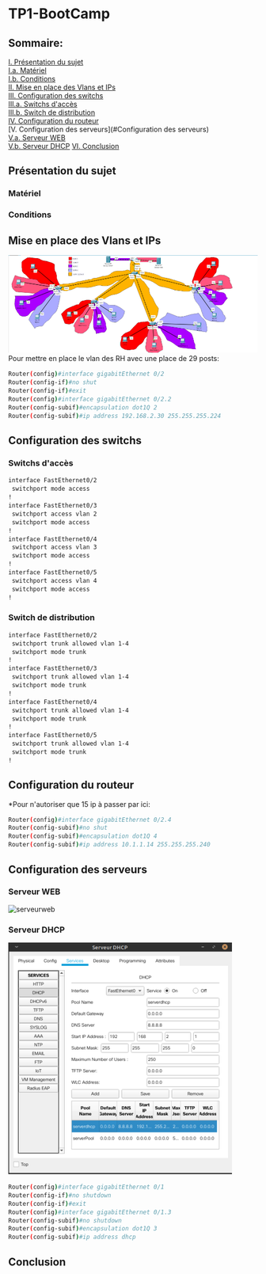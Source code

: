 # TP1-BootCamp

## Sommaire:
[I. Présentation du sujet](#Présentation-du-sujet)  
    [I.a. Matériel](#Matériel)  
    [I.b. Conditions](#Conditions)  
[II. Mise en place des Vlans et IPs](#Mise-en-place-des-Vlans-et-IPs)  
[III. Configuration des switchs](#Configuration-des-switchs)   
    [III.a. Switchs d'accès](#Switchs-d'accès)  
    [III.b. Switch de distribution](#Switch-de-distribution)  
[IV. Configuration du routeur](#Configuration-du-routeur)  
[V. Configuration des serveurs](#Configuration des serveurs)  
    [V.a. Serveur WEB](#Serveur-WEB)  
    [V.b. Serveur DHCP](#Serveur-DHCP)
[VI. Conclusion](#Conclusion)

## Présentation du sujet  
### Matériel  
### Conditions  

## Mise en place des Vlans et IPs  
![topo](topo.png)
Pour mettre en place le vlan des RH avec une place de 29 posts:
```bash
Router(config)#interface gigabitEthernet 0/2
Router(config-if)#no shut
Router(config-if)#exit
Router(config)#interface gigabitEthernet 0/2.2
Router(config-subif)#encapsulation dot1Q 2
Router(config-subif)#ip address 192.168.2.30 255.255.255.224
```

## Configuration des switchs  
### Switchs d'accès  
```bash
interface FastEthernet0/2
 switchport mode access
!
interface FastEthernet0/3
 switchport access vlan 2
 switchport mode access
!
interface FastEthernet0/4
 switchport access vlan 3
 switchport mode access
!
interface FastEthernet0/5
 switchport access vlan 4
 switchport mode access
!
```
### Switch de distribution  
```bash
interface FastEthernet0/2
 switchport trunk allowed vlan 1-4
 switchport mode trunk
!
interface FastEthernet0/3
 switchport trunk allowed vlan 1-4
 switchport mode trunk
!
interface FastEthernet0/4
 switchport trunk allowed vlan 1-4
 switchport mode trunk
!
interface FastEthernet0/5
 switchport trunk allowed vlan 1-4
 switchport mode trunk
!
```
## Configuration du routeur  
*Pour n'autoriser que 15 ip à passer par ici:
```bash
Router(config)#interface gigabitEthernet 0/2.4
Router(config-subif)#no shut
Router(config-subif)#encapsulation dot1Q 4
Router(config-subif)#ip address 10.1.1.14 255.255.255.240
```
## Configuration des serveurs  
### Serveur WEB  
![serveurweb](servuerweb.png)
### Serveur DHCP  
![serveurdhcp](serveurdhcp.png)
```bash
Router(config)#interface gigabitEthernet 0/1
Router(config-if)#no shutdown 
Router(config-if)#exit
Router(config)#interface gigabitEthernet 0/1.3
Router(config-subif)#no shutdown 
Router(config-subif)#encapsulation dot1Q 3
Router(config-subif)#ip address dhcp
```
## Conclusion  